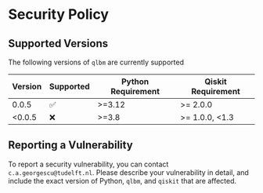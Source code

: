 # Security Policy

## Supported Versions

The following versions of ``qlbm`` are currently supported

| Version | Supported          | Python Requirement | Qiskit Requirement |
| ------- | ------------------ |------------------  |--------------------|
| 0.0.5   | :white_check_mark: | >=3.12             | >= 2.0.0           |
| <0.0.5  | :x:                | >=3.8              | >= 1.0.0, <1.3     |

## Reporting a Vulnerability

To report a security vulnerability, you can contact `c.a.georgescu@tudelft.nl`. Please describe your vulnerability in detail, and include the exact version of Python, `qlbm`, and `qiskit` that are affected. 

